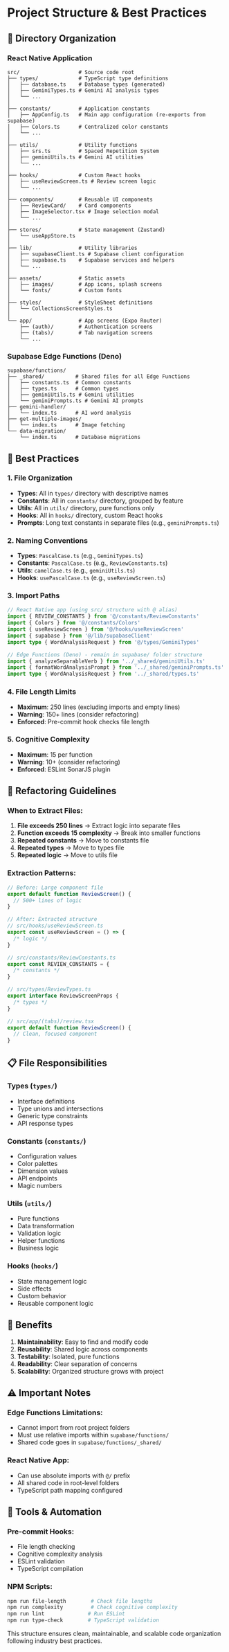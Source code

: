 # Project Structure & Best Practices

## 📁 Directory Organization

### React Native Application

```
src/                   # Source code root
├── types/             # TypeScript type definitions
│   ├── database.ts    # Database types (generated)
│   ├── GeminiTypes.ts # Gemini AI analysis types
│   └── ...
│
├── constants/         # Application constants
│   ├── AppConfig.ts   # Main app configuration (re-exports from supabase)
│   ├── Colors.ts      # Centralized color constants
│   └── ...
│
├── utils/             # Utility functions
│   ├── srs.ts         # Spaced Repetition System
│   ├── geminiUtils.ts # Gemini AI utilities
│   └── ...
│
├── hooks/             # Custom React hooks
│   ├── useReviewScreen.ts # Review screen logic
│   └── ...
│
├── components/        # Reusable UI components
│   ├── ReviewCard/    # Card components
│   ├── ImageSelector.tsx # Image selection modal
│   └── ...
│
├── stores/            # State management (Zustand)
│   └── useAppStore.ts
│
├── lib/               # Utility libraries
│   ├── supabaseClient.ts # Supabase client configuration
│   ├── supabase.ts    # Supabase services and helpers
│   └── ...
│
├── assets/            # Static assets
│   ├── images/        # App icons, splash screens
│   └── fonts/         # Custom fonts
│
├── styles/            # StyleSheet definitions
│   └── CollectionsScreenStyles.ts
│
└── app/               # App screens (Expo Router)
    ├── (auth)/        # Authentication screens
    ├── (tabs)/        # Tab navigation screens
    └── ...
```

### Supabase Edge Functions (Deno)

```
supabase/functions/
├── _shared/          # Shared files for all Edge Functions
│   ├── constants.ts  # Common constants
│   ├── types.ts      # Common types
│   ├── geminiUtils.ts # Gemini utilities
│   └── geminiPrompts.ts # Gemini AI prompts
├── gemini-handler/
│   └── index.ts      # AI word analysis
├── get-multiple-images/
│   └── index.ts      # Image fetching
└── data-migration/
    └── index.ts      # Database migrations
```

## 🎯 Best Practices

### 1. **File Organization**

- **Types**: All in `types/` directory with descriptive names
- **Constants**: All in `constants/` directory, grouped by feature
- **Utils**: All in `utils/` directory, pure functions only
- **Hooks**: All in `hooks/` directory, custom React hooks
- **Prompts**: Long text constants in separate files (e.g., `geminiPrompts.ts`)

### 2. **Naming Conventions**

- **Types**: `PascalCase.ts` (e.g., `GeminiTypes.ts`)
- **Constants**: `PascalCase.ts` (e.g., `ReviewConstants.ts`)
- **Utils**: `camelCase.ts` (e.g., `geminiUtils.ts`)
- **Hooks**: `usePascalCase.ts` (e.g., `useReviewScreen.ts`)

### 3. **Import Paths**

```typescript
// React Native app (using src/ structure with @ alias)
import { REVIEW_CONSTANTS } from '@/constants/ReviewConstants'
import { Colors } from '@/constants/Colors'
import { useReviewScreen } from '@/hooks/useReviewScreen'
import { supabase } from '@/lib/supabaseClient'
import type { WordAnalysisRequest } from '@/types/GeminiTypes'

// Edge Functions (Deno) - remain in supabase/ folder structure
import { analyzeSeparableVerb } from '../_shared/geminiUtils.ts'
import { formatWordAnalysisPrompt } from '../_shared/geminiPrompts.ts'
import type { WordAnalysisRequest } from '../_shared/types.ts'
```

### 4. **File Length Limits**

- **Maximum**: 250 lines (excluding imports and empty lines)
- **Warning**: 150+ lines (consider refactoring)
- **Enforced**: Pre-commit hook checks file length

### 5. **Cognitive Complexity**

- **Maximum**: 15 per function
- **Warning**: 10+ (consider refactoring)
- **Enforced**: ESLint SonarJS plugin

## 🔄 Refactoring Guidelines

### When to Extract Files:

1. **File exceeds 250 lines** → Extract logic into separate files
2. **Function exceeds 15 complexity** → Break into smaller functions
3. **Repeated constants** → Move to constants file
4. **Repeated types** → Move to types file
5. **Repeated logic** → Move to utils file

### Extraction Patterns:

```typescript
// Before: Large component file
export default function ReviewScreen() {
  // 500+ lines of logic
}

// After: Extracted structure
// src/hooks/useReviewScreen.ts
export const useReviewScreen = () => {
  /* logic */
}

// src/constants/ReviewConstants.ts
export const REVIEW_CONSTANTS = {
  /* constants */
}

// src/types/ReviewTypes.ts
export interface ReviewScreenProps {
  /* types */
}

// src/app/(tabs)/review.tsx
export default function ReviewScreen() {
  // Clean, focused component
}
```

## 📋 File Responsibilities

### Types (`types/`)

- Interface definitions
- Type unions and intersections
- Generic type constraints
- API response types

### Constants (`constants/`)

- Configuration values
- Color palettes
- Dimension values
- API endpoints
- Magic numbers

### Utils (`utils/`)

- Pure functions
- Data transformation
- Validation logic
- Helper functions
- Business logic

### Hooks (`hooks/`)

- State management logic
- Side effects
- Custom behavior
- Reusable component logic

## 🚀 Benefits

1. **Maintainability**: Easy to find and modify code
2. **Reusability**: Shared logic across components
3. **Testability**: Isolated, pure functions
4. **Readability**: Clear separation of concerns
5. **Scalability**: Organized structure grows with project

## ⚠️ Important Notes

### Edge Functions Limitations:

- Cannot import from root project folders
- Must use relative imports within `supabase/functions/`
- Shared code goes in `supabase/functions/_shared/`

### React Native App:

- Can use absolute imports with `@/` prefix
- All shared code in root-level folders
- TypeScript path mapping configured

## 🔧 Tools & Automation

### Pre-commit Hooks:

- File length checking
- Cognitive complexity analysis
- ESLint validation
- TypeScript compilation

### NPM Scripts:

```bash
npm run file-length        # Check file lengths
npm run complexity         # Check cognitive complexity
npm run lint              # Run ESLint
npm run type-check        # TypeScript validation
```

This structure ensures clean, maintainable, and scalable code organization following industry best practices.
